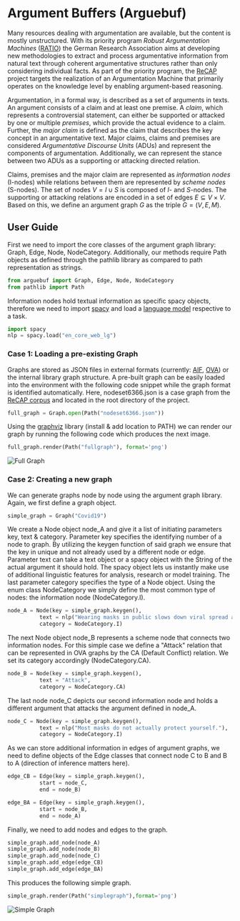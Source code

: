 # Argument Buffers (Arguebuf)

Many resources dealing with argumentation are available, but the content is mostly unstructured.
With its priority program _Robust Argumentation Machines_ ([RATIO](http://www.spp-ratio.de/)) the German Research Association aims at developing new methodologies to extract and process argumentative information from natural text through coherent argumentative structures rather than only considering individual facts.
As part of the priority program, the [ReCAP](http://recap.uni-trier.de/) project targets the realization of an Argumentation Machine that primarily operates on the knowledge level by enabling argument-based reasoning.

Argumentation, in a formal way, is described as a set of arguments in texts. An argument consists of a claim and at least one premise. A _claim_, which represents a controversial statement, can either be supported or attacked by one or multiple _premises_, which provide the actual evidence to a claim. Further, the _major claim_ is defined as the claim that describes the key concept in an argumentative text. Major claims, claims and premises are considered _Argumentative Discourse Units_ (ADUs) and represent the components of argumentation. Additionally, we can represent the stance between two ADUs as a supporting or attacking directed relation.

Claims, premises and the major claim are represented as _information nodes_ (I-nodes) while relations between them are represented by _scheme nodes_ (S-nodes).
The set of nodes $V = I \cup S$ is composed of _I_- and _S_-nodes.
The supporting or attacking relations are encoded in a set of edges $E \subseteq V \times V$.
Based on this, we define an argument graph $G$ as the triple $G = ( V , E , M )$.

## User Guide

First we need to import the core classes of the argument graph library: Graph, Edge, Node, NodeCategory. Additionally, our methods require Path objects as defined through the pathlib library as compared to path representation as strings.

```python
from arguebuf import Graph, Edge, Node, NodeCategory
from pathlib import Path
```

Information nodes hold textual information as specific spacy objects, therefore we need to import [spacy](https://spacy.io/usage) and load a [language model](https://spacy.io/usage/models) respective to a task.

```python
import spacy
nlp = spacy.load("en_core_web_lg")
```

### Case 1: Loading a pre-existing Graph

Graphs are stored as JSON files in external formats (currently: [AIF](http://www.wi2.uni-trier.de/shared/publications/2019_Bergmann_FLAIRS.pdf?), [OVA](http://ova.uni-trier.de/)) or the internal library graph structure. A pre-built graph can be easily loaded into the environment with the following code snippet while the graph format is identified automatically.
Here, nodeset6366.json is a case graph from the [ReCAP corpus](https://www.uni-trier.de/fileadmin/fb4/prof/INF/DBI/Publikationen/preprint_dumani_corpus.pdf) and located in the root directory of the project.

```python
full_graph = Graph.open(Path("nodeset6366.json"))
```

Using the [graphviz](https://graphviz.readthedocs.io/en/stable/manual.html/) library (install & add location to PATH) we can render our graph by running the following code which produces the next image.

```python
full_graph.render(Path("fullgraph"), format='png')
```

![Full Graph](img/full_graph.png)

### Case 2: Creating a new graph

We can generate graphs node by node using the argument graph library. Again, we first define a graph object.

```python
simple_graph = Graph("Covid19")
```

We create a Node object node_A and give it a list of initiating parameters key, text & category. Parameter key specifies the identifying number of a node to graph. By utilizing the keygen function of said graph we ensure that the key in unique and not already used by a different node or edge.
Parameter text can take a text object or a spacy object with the String of the actual argument it should hold. The spacy object lets us instantly make use of additional linguistic features for analysis, research or model training.
The last parameter category specifies the type of a Node object. Using the enum class NodeCategory we simply define the most common type of nodes: the information node (NodeCategory.I).

```python
node_A = Node(key = simple_graph.keygen(),
          text = nlp("Wearing masks in public slows down viral spread and reduces the amount of fatal cases."),
          category = NodeCategory.I)
```

The next Node object node_B represents a scheme node that connects two information nodes. For this simple case we define a "Attack" relation that can be represented in OVA graphs by the CA (Default Conflict) relation. We set its category accordingly (NodeCategory.CA).

```python
node_B = Node(key = simple_graph.keygen(),
          text = "Attack",
          category = NodeCategory.CA)
```

The last node node_C depicts our second information node and holds a different argument that attacks the argument defined in node_A.

```python
node_C = Node(key = simple_graph.keygen(),
          text = nlp("Most masks do not actually protect yourself."),
          category = NodeCategory.I)
```

As we can store additional information in edges of argument graphs, we need to define objects of the Edge classes that connect node C to B and B to A (direction of inference matters here).

```python
edge_CB = Edge(key = simple_graph.keygen(),
          start = node_C,
          end = node_B)

edge_BA = Edge(key = simple_graph.keygen(),
          start = node_B,
          end = node_A)
```

Finally, we need to add nodes and edges to the graph.

```python
simple_graph.add_node(node_A)
simple_graph.add_node(node_B)
simple_graph.add_node(node_C)
simple_graph.add_edge(edge_CB)
simple_graph.add_edge(edge_BA)
```

This produces the following simple graph.

```python
simple_graph.render(Path("simplegraph"),format='png')
```

![Simple Graph](img/simple_graph.png)
